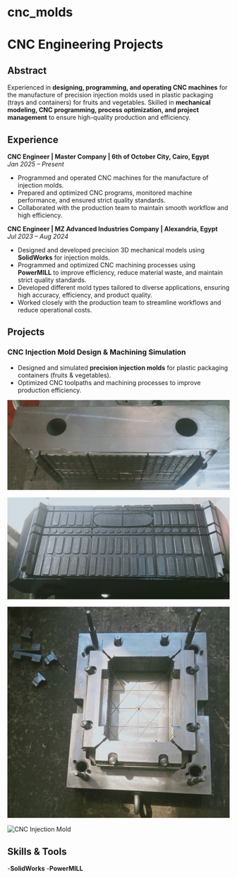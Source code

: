 # cnc_molds

# CNC Engineering Projects

## Abstract
Experienced in **designing, programming, and operating CNC machines** for the manufacture of precision injection molds used in plastic packaging (trays and containers) for fruits and vegetables. Skilled in **mechanical modeling, CNC programming, process optimization, and project management** to ensure high-quality production and efficiency.



## Experience

**CNC Engineer | Master Company | 6th of October City, Cairo, Egypt**  
*Jan 2025 – Present*  
- Programmed and operated CNC machines for the manufacture of injection molds.  
- Prepared and optimized CNC programs, monitored machine performance, and ensured strict quality standards.  
- Collaborated with the production team to maintain smooth workflow and high efficiency.

**CNC Engineer | MZ Advanced Industries Company | Alexandria, Egypt**  
*Jul 2023 – Aug 2024*  
- Designed and developed precision 3D mechanical models using **SolidWorks** for injection molds.  
- Programmed and optimized CNC machining processes using **PowerMILL** to improve efficiency, reduce material waste, and maintain strict quality standards.  
- Developed different mold types tailored to diverse applications, ensuring high accuracy, efficiency, and product quality.  
- Worked closely with the production team to streamline workflows and reduce operational costs.


## Projects

### CNC Injection Mold Design & Machining Simulation
- Designed and simulated **precision injection molds** for plastic packaging containers (fruits & vegetables).  
- Optimized CNC toolpaths and machining processes to improve production efficiency.  
 
![CNC Injection Mold](mold_p2.jpg)      

![CNC Injection Mold](mold_p3.jpg)

![CNC Injection Mold](mold_p1.jpg)

![CNC Injection Mold](mold.png)


## Skills & Tools
  -**SolidWorks**
  -**PowerMILL**  
